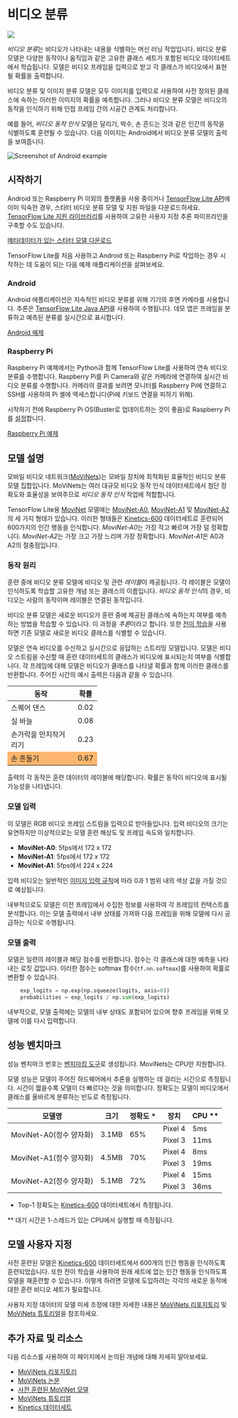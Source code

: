 # 비디오 분류

<img src="../images/video.png" class="attempt-right">

*비디오 분류*는 비디오가 나타내는 내용을 식별하는 머신 러닝 작업입니다. 비디오 분류 모델은 다양한 동작이나 움직임과 같은 고유한 클래스 세트가 포함된 비디오 데이터세트에서 학습됩니다. 모델은 비디오 프레임을 입력으로 받고 각 클래스가 비디오에서 표현될 확률을 출력합니다.

비디오 분류 및 이미지 분류 모델은 모두 이미지를 입력으로 사용하여 사전 정의된 클래스에 속하는 이러한 이미지의 확률을 예측합니다. 그러나 비디오 분류 모델은 비디오의 동작을 인식하기 위해 인접 프레임 간의 시공간 관계도 처리합니다.

예를 들어, *비디오 동작 인식* 모델은 달리기, 박수, 손 흔드는 것과 같은 인간의 동작을 식별하도록 훈련될 수 있습니다. 다음 이미지는 Android에서 비디오 분류 모델의 출력을 보여줍니다.

<img alt="Screenshot of Android example" src="https://storage.googleapis.com/download.tensorflow.org/models/tflite/screenshots/push-up-classification.gif" class="">

## 시작하기

Android 또는 Raspberry Pi 이외의 플랫폼을 사용 중이거나 [TensorFlow Lite API](https://www.tensorflow.org/api_docs/python/tf/lite)에 이미 익숙한 경우, 스타터 비디오 분류 모델 및 지원 파일을 다운로드하세요. [TensorFlow Lite 지원 라이브러리](../../inference_with_metadata/lite_support)를 사용하여 고유한 사용자 지정 추론 파이프라인을 구축할 수도 있습니다.

<a class="button button-primary" href="https://tfhub.dev/tensorflow/lite-model/movinet/a0/stream/kinetics-600/classification/tflite/int8/1">메타데이터가 있는 스타터 모델 다운로드</a>

TensorFlow Lite를 처음 사용하고 Android 또는 Raspberry Pi로 작업하는 경우 시작하는 데 도움이 되는 다음 예제 애플리케이션을 살펴보세요.

### Android

Android 애플리케이션은 지속적인 비디오 분류를 위해 기기의 후면 카메라를 사용합니다. 추론은 [TensorFlow Lite Java API](https://www.tensorflow.org/lite/api_docs/java/org/tensorflow/lite/package-summary)를 사용하여 수행됩니다. 데모 앱은 프레임을 분류하고 예측된 분류를 실시간으로 표시합니다.

<a class="button button-primary" href="https://github.com/tensorflow/examples/tree/master/lite/examples/video_classification/android">Android 예제</a>

### Raspberry Pi

Raspberry Pi 예제에서는 Python과 함께 TensorFlow Lite를 사용하여 연속 비디오 분류를 수행합니다. Raspberry Pi를 Pi Camera와 같은 카메라에 연결하여 실시간 비디오 분류를 수행합니다. 카메라의 결과를 보려면 모니터를 Raspberry Pi에 연결하고 SSH를 사용하여 Pi 셸에 액세스합니다(Pi에 키보드 연결을 피하기 위해).

시작하기 전에 Raspberry Pi OS(Buster로 업데이트하는 것이 좋음)로 Raspberry Pi를 [설정](https://projects.raspberrypi.org/en/projects/raspberry-pi-setting-up)합니다.

<a class="button button-primary" href="https://github.com/tensorflow/examples/tree/master/lite/examples/video_classification/raspberry_pi%20">Raspberry Pi 예제</a>

## 모델 설명

모바일 비디오 네트워크([MoViNets](https://github.com/tensorflow/models/tree/master/official/projects/movinet))는 모바일 장치에 최적화된 효율적인 비디오 분류 모델 집합입니다. MoViNets는 여러 대규모 비디오 동작 인식 데이터세트에서 첨단 정확도와 효율성을 보여주므로 *비디오 동작 인식* 작업에 적합합니다.

TensorFlow Lite용 [MoviNet](https://tfhub.dev/s?deployment-format=lite&q=movinet) 모델에는 [MoviNet-A0](https://tfhub.dev/tensorflow/movinet/a0/stream/kinetics-600/classification), [MoviNet-A1](https://tfhub.dev/tensorflow/movinet/a1/stream/kinetics-600/classification) 및 [MoviNet-A2](https://tfhub.dev/tensorflow/movinet/a2/stream/kinetics-600/classification)의 세 가지 형태가 있습니다. 이러한 형태들은 [Kinetics-600](https://arxiv.org/abs/1808.01340) 데이터세트로 훈련되어 600가지의 인간 행동을 인식합니다. *MoviNet-A0*는 가장 작고 빠르며 가장 덜 정확합니다. *MoviNet-A2*는 가장 크고 가장 느리며 가장 정확합니다. *MoviNet-A1*은 A0과 A2의 절충점입니다.

### 동작 원리

훈련 중에 비디오 분류 모델에 비디오 및 관련 *레이블*이 제공됩니다. 각 레이블은 모델이 인식하도록 학습할 고유한 개념 또는 클래스의 이름입니다. *비디오 동작 인식*의 경우, 비디오는 사람의 동작이며 레이블은 연결된 동작입니다.

비디오 분류 모델은 새로운 비디오가 훈련 중에 제공된 클래스에 속하는지 여부를 예측하는 방법을 학습할 수 있습니다. 이 과정을 *추론*이라고 합니다. 또한 [전이 학습](https://colab.research.google.com/github/tensorflow/models/blob/master/official/projects/movinet/movinet_tutorial.ipynb)을 사용하면 기존 모델로 새로운 비디오 클래스를 식별할 수 있습니다.

모델은 연속 비디오를 수신하고 실시간으로 응답하는 스트리밍 모델입니다. 모델은 비디오 스트림을 수신할 때 훈련 데이터세트의 클래스가 비디오에 표시되는지 여부를 식별합니다. 각 프레임에 대해 모델은 비디오가 클래스를 나타낼 확률과 함께 이러한 클래스를 반환합니다. 주어진 시간의 예시 출력은 다음과 같을 수 있습니다.

<table style="width: 40%;">
  <thead>
    <tr>
      <th>동작</th>
      <th>확률</th>
    </tr>
  </thead>
  <tbody>
    <tr>
      <td>스퀘어 댄스</td>
      <td>0.02</td>
    </tr>
    <tr>
      <td>실 바늘</td>
      <td>0.08</td>
    </tr>
    <tr>
      <td>손가락을 만지작거리기</td>
      <td>0.23</td>
    </tr>
    <tr>
      <td style="background-color: #fcb66d;">손 흔들기</td>
      <td style="background-color: #fcb66d;">0.67</td>
    </tr>
  </tbody>
</table>

출력의 각 동작은 훈련 데이터의 레이블에 해당합니다. 확률은 동작이 비디오에 표시될 가능성을 나타냅니다.

### 모델 입력

이 모델은 RGB 비디오 프레임 스트림을 입력으로 받아들입니다. 입력 비디오의 크기는 유연하지만 이상적으로는 모델 훈련 해상도 및 프레임 속도와 일치합니다.

- **MoviNet-A0**: 5fps에서 172 x 172
- **MoviNet-A1**: 5fps에서 172 x 172
- **MoviNet-A1**: 5fps에서 224 x 224

입력 비디오는 일반적인 [이미지 입력 규칙](https://www.tensorflow.org/hub/common_signatures/images#input)에 따라 0과 1 범위 내의 색상 값을 가질 것으로 예상됩니다.

내부적으로도 모델은 이전 프레임에서 수집한 정보를 사용하여 각 프레임의 컨텍스트를 분석합니다. 이는 모델 출력에서 내부 상태를 가져와 다음 프레임을 위해 모델에 다시 공급하는 식으로 수행됩니다.

### 모델 출력

모델은 일련의 레이블과 해당 점수를 반환합니다. 점수는 각 클래스에 대한 예측을 나타내는 로짓 값입니다. 이러한 점수는 softmax 함수(`tf.nn.softmax`)를 사용하여 확률로 변환할 수 있습니다.

```python
    exp_logits = np.exp(np.squeeze(logits, axis=0))
    probabilities = exp_logits / np.sum(exp_logits)
```

내부적으로, 모델 출력에는 모델의 내부 상태도 포함되어 있으며 향후 프레임을 위해 모델에 이를 다시 입력합니다.

## 성능 벤치마크

성능 벤치마크 번호는 [벤치마킹 도구](https://www.tensorflow.org/lite/performance/measurement)로 생성됩니다. MoviNets는 CPU만 지원합니다.

모델 성능은 모델이 주어진 하드웨어에서 추론을 실행하는 데 걸리는 시간으로 측정됩니다. 시간이 짧을수록 모델이 더 빠르다는 것을 의미합니다. 정확도는 모델이 비디오에서 클래스를 올바르게 분류하는 빈도로 측정됩니다.

<table>
  <thead>
    <tr>
      <th>모델명</th>
      <th>크기</th>
      <th>정확도 *</th>
      <th>장치</th>
      <th>CPU **</th>
    </tr>
  </thead>
  <tr>
    <td rowspan="2">MoviNet-A0(정수 양자화)</td>
    <td rowspan="2">       3.1MB</td>
    <td rowspan="2">65%</td>
    <td>Pixel 4</td>
    <td>5ms</td>
  </tr>
   <tr>
    <td>Pixel 3</td>
    <td>11ms</td>
  </tr>
    <tr>
    <td rowspan="2">MoviNet-A1(정수 양자화)</td>
    <td rowspan="2">       4.5MB</td>
    <td rowspan="2">70%</td>
    <td>Pixel 4</td>
    <td>8ms</td>
  </tr>
   <tr>
    <td>Pixel 3</td>
    <td>19ms</td>
  </tr>
      <tr>
    <td rowspan="2">MoviNet-A2(정수 양자화)</td>
    <td rowspan="2">       5.1MB</td>
    <td rowspan="2">72%</td>
    <td>Pixel 4</td>
    <td>15ms</td>
  </tr>
   <tr>
    <td>Pixel 3</td>
    <td>36ms</td>
  </tr>
</table>

* Top-1 정확도는 [Kinetics-600](https://arxiv.org/abs/1808.01340) 데이터세트에서 측정됩니다.

** 대기 시간은 1-스레드가 있는 CPU에서 실행할 때 측정됩니다.

## 모델 사용자 지정

사전 훈련된 모델은 [Kinetics-600](https://arxiv.org/abs/1808.01340) 데이터세트에서 600개의 인간 행동을 인식하도록 훈련되었습니다. 또한 전이 학습을 사용하여 원래 세트에 없는 인간 행동을 인식하도록 모델을 재훈련할 수 있습니다. 이렇게 하려면 모델에 도입하려는 각각의 새로운 동작에 대한 훈련 비디오 세트가 필요합니다.

사용자 지정 데이터의 모델 미세 조정에 대한 자세한 내용은 [MoViNets 리포지토리](https://github.com/tensorflow/models/tree/master/official/projects/movinet) 및 [MoViNets 튜토리얼](https://colab.research.google.com/github/tensorflow/models/blob/master/official/projects/movinet/movinet_tutorial.ipynb)을 참조하세요.

## 추가 자료 및 리소스

다음 리소스를 사용하여 이 페이지에서 논의된 개념에 대해 자세히 알아보세요.

- [MoViNets 리포지토리](https://github.com/tensorflow/models/tree/master/official/projects/movinet)
- [MoViNets 논문](https://arxiv.org/abs/2103.11511)
- [사전 훈련된 MoViNet 모델](https://tfhub.dev/s?deployment-format=lite&q=movinet)
- [MoViNets 튜토리얼](https://colab.research.google.com/github/tensorflow/models/blob/master/official/projects/movinet/movinet_tutorial.ipynb)
- [Kinetics 데이터세트](https://deepmind.com/research/open-source/kinetics)
